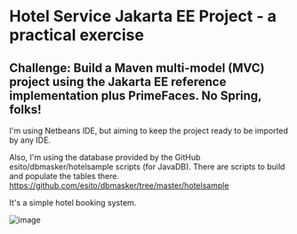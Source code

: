 <h1>Hotel Service Jakarta EE Project - a practical exercise</h1>

<h2>Challenge: Build a Maven multi-model (MVC) project using the Jakarta EE reference implementation plus PrimeFaces. No Spring, folks!</h2>

I'm using Netbeans IDE, but aiming to keep the project ready to be imported by any IDE.

Also, I'm using the database provided by the GitHub esito/dbmasker/hotelsample scripts (for JavaDB). There are scripts to build and populate the tables there.
https://github.com/esito/dbmasker/tree/master/hotelsample

It's a simple hotel booking system.

![image](https://github.com/user-attachments/assets/f2caffd1-2877-4043-bc02-84cad4995b8e)

